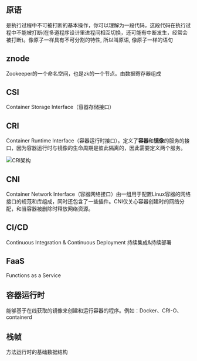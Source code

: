 ## 原语

是执行过程中不可被打断的基本操作，你可以理解为一段代码，这段代码在执行过程中不能被打断(在多道程序设计里进程间相互切换，还可能有中断发生，经常会被打断)。像原子一样具有不可分割的特性, 所以叫原语, 像原子一样的语句

## znode
Zookeeper的一个命名空间，也是zk的一个节点。由数据寄存器组成

## CSI

Container Storage Interface（容器存储接口）

## CRI

Container Runtime Interface（容器运行时接口）。定义了**容器**和**镜像**的服务的接口，因为容器运行时与镜像的生命周期是彼此隔离的，因此需要定义两个服务。

![CRI架构](https://markdown-image-upload.oss-cn-beijing.aliyuncs.com/img/CRI%E6%9E%B6%E6%9E%84.png)

## CNI

Container Network Interface（容器网络接口）由一组用于配置Linux容器的网络接口的规范和库组成，同时还包含了一些插件。CNI仅关心容器创建时的网络分配，和当容器被删除时释放网络资源。

## CI/CD

Continuous Integration & Continuous Deployment 持续集成&持续部署

## FaaS

Functions as a Service

## 容器运行时

能够基于在线获取的镜像来创建和运行容器的程序。例如：Docker、CRI-O、containerd

## 栈帧

方法运行时的基础数据结构